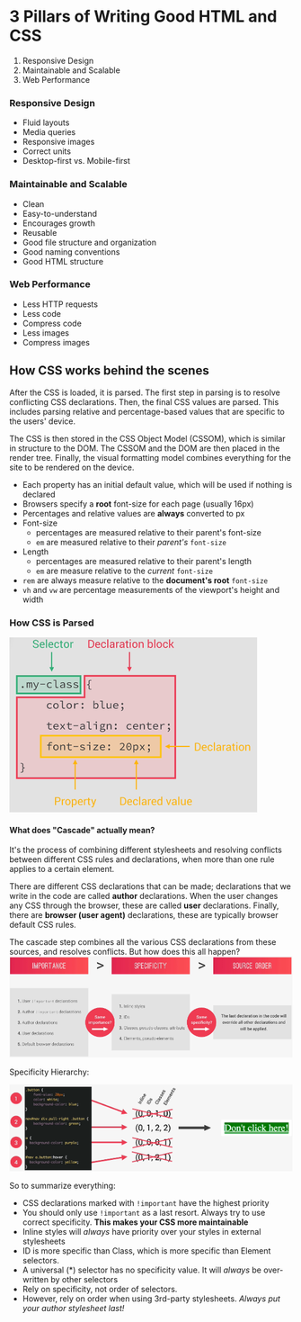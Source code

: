 # 3 Pillars of Writing Good HTML and CSS
  1. Responsive Design
  2. Maintainable and Scalable
  3. Web Performance

### Responsive Design
  - Fluid layouts
  - Media queries
  - Responsive images
  - Correct units
  - Desktop-first vs. Mobile-first 

### Maintainable and Scalable
  - Clean
  - Easy-to-understand
  - Encourages growth
  - Reusable
  - Good file structure and organization
  - Good naming conventions
  - Good HTML structure

### Web Performance
  - Less HTTP requests
  - Less code
  - Compress code
  - Less images
  - Compress images

## How CSS works behind the scenes
After the CSS is loaded, it is parsed. The first step in parsing
is to resolve conflicting CSS declarations. Then, the final CSS values
are parsed. This includes parsing relative and percentage-based values
that are specific to the users' device.

The CSS is then stored in the CSS Object Model (CSSOM), which is similar in structure
to the DOM. The CSSOM and the DOM are then placed in the render tree.
Finally, the visual formatting model combines everything for the site to
be rendered on the device. 

  - Each property has an initial default value, which will be used if nothing is declared
  - Browsers specify a **root** font-size for each page (usually 16px)
  - Percentages and relative values are **always** converted to px
  - Font-size 
      - percentages are measured relative to their parent's font-size
      - `em` are measured relative to their *parent's* `font-size`
  - Length  
      - percentages are measured relative to their parent's length
      - `em` are measure relative to the *current* `font-size`
  - `rem` are always measure relative to the **document's root** `font-size`
  - `vh` and `vw` are percentage measurements of the viewport's height and width

### How CSS is Parsed 
![CSS Rule Diagram](./img/CSS%20Rule.png)

#### What does "Cascade" actually mean?
It's the process of combining different stylesheets and resolving conflicts between different CSS
rules and declarations, when more than one rule applies to a certain element.

There are different CSS declarations that can be made; declarations that we write
in the code are called **author** declarations. When the user changes any CSS through
the browser, these are called **user** declarations. Finally, there are
**browser (user agent)** declarations, these are typically browser default CSS rules.

The cascade step combines all the various CSS declarations from these sources, and
resolves conflicts. But how does this all happen?
![CSS Conflict resolution order](./img/CSS%20conflict%20resolution%20order.png)

Specificity Hierarchy:

![Specificity Hierarchy](./img/Specificity%20Hierarchy.png)

So to summarize everything:
  - CSS declarations marked with `!important` have the highest priority
  - You should only use `!important` as a last resort. Always try to use correct specificity. **This makes your CSS more maintainable**
  - Inline styles will *always* have priority over your styles in external stylesheets
  - ID is more specific than Class, which is more specific than Element selectors.
  - A universal (*) selector has no specificity value. It will *always* be over-written by other selectors
  - Rely on specificity, not order of selectors.
  - However, rely on order when using 3rd-party stylesheets. *Always put your author stylesheet last!*
